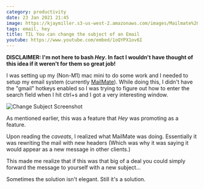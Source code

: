 ```yaml
---
category: productivity
date: 23 Jan 2021 21:45
image: https://kjaymiller.s3-us-west-2.amazonaws.com/images/Mailmate%20Change%20Subject%20Box.png
tags: email, hey
title: TIL You can change the subject of an Email
youtube: https://www.youtube.com/embed/1oQYPX1ov6I
---
```


**DISCLAIMER: I'm not here to bash _Hey_. In fact I wouldn't have thought of this idea if
it weren't for them so great job!**

I was setting up my (Non-M1) mac mini to do some work and I needed to setup my
email system (currently [MailMate]). While doing this, I didn't have the "gmail" hotkeys enabled so I was trying to
figure out how to enter the search field when I hit ctrl+s and I got a very interesting window.

![Change Subject Screenshot](https://kjaymiller.s3-us-west-2.amazonaws.com/images/Mailmate%20Change%20Subject%20Box.png)

As mentioned earlier, this was a feature that _Hey_ was promoting as a feature.

Upon reading the _caveats_, I realized what MailMate was doing. Essentially it
was rewriting the mail with new headers (Which was why it was saying it would
appear as a new message in other clients.)

This made me realize that if this was that big of a deal you could simply forward the message to yourself with a
new subject... 

Sometimes the solution isn't elegant. Still it's a solution.

[MailMate]: https://freron.com